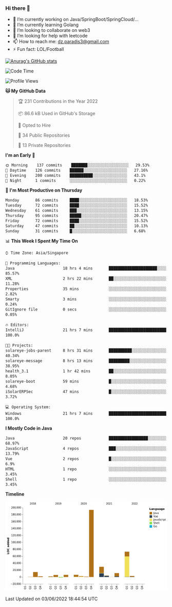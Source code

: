 ### Hi there 👋

- 🔭 I’m currently working on Java/SpringBoot/SpringCloud/...
- 🌱 I’m currently learning Golang
- 👯 I’m looking to collaborate on web3
- 🤔 I’m looking for help with leetcode
- 📫 How to reach me: dz.paradis3@gmail.com
- ⚡ Fun fact: LOL/Football

[![Anurag's GitHub stats](https://github-readme-stats.vercel.app/api?username=xiumu2017&show_icons=true&theme=radical)](https://github.com/anuraghazra/github-readme-stats)

<!--
**xiumu2017/xiumu2017** is a ✨ _special_ ✨ repository because its `README.md` (this file) appears on your GitHub profile.

Here are some ideas to get you started:

- 🔭 I’m currently working on ...
- 🌱 I’m currently learning ...
- 👯 I’m looking to collaborate on ...
- 🤔 I’m looking for help with ...
- 💬 Ask me about ...
- 📫 How to reach me: ...
- 😄 Pronouns: ...
- ⚡ Fun fact: ...
-->

<!--START_SECTION:waka-->
![Code Time](http://img.shields.io/badge/Code%20Time-0%20secs-blue)

![Profile Views](http://img.shields.io/badge/Profile%20Views-0-blue)

**🐱 My GitHub Data** 

> 🏆 231 Contributions in the Year 2022
 > 
> 📦 86.6 kB Used in GitHub's Storage 
 > 
> 💼 Opted to Hire
 > 
> 📜 34 Public Repositories 
 > 
> 🔑 13 Private Repositories  
 > 
**I'm an Early 🐤** 

```text
🌞 Morning    137 commits    ███████░░░░░░░░░░░░░░░░░░   29.53% 
🌆 Daytime    126 commits    ██████░░░░░░░░░░░░░░░░░░░   27.16% 
🌃 Evening    200 commits    ██████████░░░░░░░░░░░░░░░   43.1% 
🌙 Night      1 commits      ░░░░░░░░░░░░░░░░░░░░░░░░░   0.22%

```
📅 **I'm Most Productive on Thursday** 

```text
Monday       86 commits     ████░░░░░░░░░░░░░░░░░░░░░   18.53% 
Tuesday      72 commits     ████░░░░░░░░░░░░░░░░░░░░░   15.52% 
Wednesday    61 commits     ███░░░░░░░░░░░░░░░░░░░░░░   13.15% 
Thursday     95 commits     █████░░░░░░░░░░░░░░░░░░░░   20.47% 
Friday       72 commits     ████░░░░░░░░░░░░░░░░░░░░░   15.52% 
Saturday     47 commits     ██░░░░░░░░░░░░░░░░░░░░░░░   10.13% 
Sunday       31 commits     █░░░░░░░░░░░░░░░░░░░░░░░░   6.68%

```


📊 **This Week I Spent My Time On** 

```text
⌚︎ Time Zone: Asia/Singapore

💬 Programming Languages: 
Java                     18 hrs 4 mins       █████████████████████░░░░   85.57% 
XML                      2 hrs 22 mins       ██░░░░░░░░░░░░░░░░░░░░░░░   11.28% 
Properties               35 mins             ░░░░░░░░░░░░░░░░░░░░░░░░░   2.82% 
Smarty                   3 mins              ░░░░░░░░░░░░░░░░░░░░░░░░░   0.24% 
GitIgnore file           0 secs              ░░░░░░░░░░░░░░░░░░░░░░░░░   0.05%

🔥 Editors: 
IntelliJ                 21 hrs 7 mins       █████████████████████████   100.0%

🐱‍💻 Projects: 
solareye-jobs-parent     8 hrs 31 mins       ██████████░░░░░░░░░░░░░░░   40.34% 
solareye-message         8 hrs 13 mins       █████████░░░░░░░░░░░░░░░░   38.95% 
health_3.1               1 hr 42 mins        ██░░░░░░░░░░░░░░░░░░░░░░░   8.05% 
solareye-boot            59 mins             █░░░░░░░░░░░░░░░░░░░░░░░░   4.68% 
iSolarERPSec             47 mins             █░░░░░░░░░░░░░░░░░░░░░░░░   3.72%

💻 Operating System: 
Windows                  21 hrs 7 mins       █████████████████████████   100.0%

```

**I Mostly Code in Java** 

```text
Java                     20 repos            █████████████████░░░░░░░░   68.97% 
JavaScript               4 repos             ███░░░░░░░░░░░░░░░░░░░░░░   13.79% 
Vue                      2 repos             █░░░░░░░░░░░░░░░░░░░░░░░░   6.9% 
HTML                     1 repo              ░░░░░░░░░░░░░░░░░░░░░░░░░   3.45% 
Shell                    1 repo              ░░░░░░░░░░░░░░░░░░░░░░░░░   3.45%

```


**Timeline**

![Chart not found](https://raw.githubusercontent.com/xiumu2017/xiumu2017/main/charts/bar_graph.png) 


 Last Updated on 03/06/2022 18:44:54 UTC
<!--END_SECTION:waka-->
